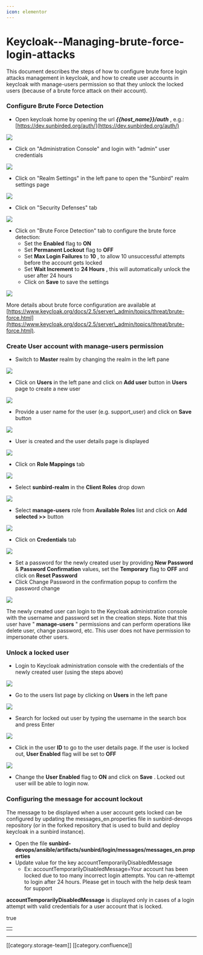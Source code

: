 ```yaml
---
icon: elementor
---
```


# Keycloak--Managing-brute-force-login-attacks

This document describes the steps of how to configure brute force login attacks management in keycloak, and how to create user accounts in keycloak with manage-users permission so that they unlock the locked users (because of a brute force attack on their account).

### Configure Brute Force Detection

* Open keycloak home by opening the url  _**\{{host\_name\}}/auth**_ , e.g.: [https://dev.sunbirded.org/auth/](https://dev.sunbirded.org/auth/)

![](<../../../../.gitbook/assets/1\_Keycloak\_admin\_home (1).png>)

* Click on "Administration Console" and login with "admin" user credentials

![](<../../../../.gitbook/assets/2\_Keycloak\_login (1).png>)

* Click on "Realm Settings" in the left pane to open the "Sunbird" realm settings page

![](<../../../../.gitbook/assets/3\_Keycloak\_realm\_settings (1).png>)

* Click on "Security Defenses" tab

![](<../../../../.gitbook/assets/4\_Keycloak\_security\_defenses (1).png>)

* Click on "Brute Force Detection" tab to configure the brute force detection:
  * Set the **Enabled** flag to **ON**
  * Set **Permanent Lockout** flag to **OFF**
  * Set **Max Login Failures** to **10** , to allow 10 unsuccessful attempts before the account gets locked
  * Set **Wait Increment** to **24 Hours** , this will automatically unlock the user after 24 hours
  * Click on **Save** to save the settings

![](<../../../../.gitbook/assets/5\_Keycloak\_brute\_force\_detection (1).png>)

More details about brute force configuration are available at [https://www.keycloak.org/docs/2.5/server\_admin/topics/threat/brute-force.html](https://www.keycloak.org/docs/2.5/server\_admin/topics/threat/brute-force.html).

### Create User account with manage-users permission

* Switch to **Master** realm by changing the realm in the left pane

![](<../../../../.gitbook/assets/6\_Keycloak\_master\_realm (1).png>)

* Click on **Users** in the left pane and click on **Add user** button in **Users** page to create a new user

![](<../../../../.gitbook/assets/7\_Keycloak\_master\_realm\_users (1).png>)

* Provide a user name for the user (e.g. support\_user) and click on **Save** button

![](<../../../../.gitbook/assets/8\_Keycloak\_new\_user (1).png>)

* User is created and the user details page is displayed

![](<../../../../.gitbook/assets/9\_Keycloak\_new\_user\_2 (1).png>)

* Click on **Role Mappings** tab

![](<../../../../.gitbook/assets/10\_Keycloak\_user\_roles (1).png>)

* Select **sunbird-realm** in the **Client Roles** drop down

![](<../../../../.gitbook/assets/11\_Keycloak\_sunbird\_realm\_roles (1).png>)

* Select **manage-users** role from **Available Roles** list and click on **Add selected >>** button

![](<../../../../.gitbook/assets/12\_Keycloak\_assign\_roles (1).png>)

* Click on **Credentials** tab

![](<../../../../.gitbook/assets/13\_Keycloak\_credentials (1).png>)

* Set a password for the newly created user by providing **New Password** & **Password Confirmation**  values, set the **Temporary** flag to **OFF** and click on **Reset Password**
* Click Change Password in the confirmation popup to confirm the password change

![](<../../../../.gitbook/assets/15\_Keycloak\_update\_password\_2 (1).png>)

The newly created user can login to the Keycloak administration console with the username and password set in the creation steps. Note that this user have " **manage-users** " permissions and can perform operations like delete user, change password, etc. This user does not have permission to impersonate other users.

### Unlock a locked user

* Login to Keycloak administration console with the credentials of the newly created user (using the steps above)

![](<../../../../.gitbook/assets/16\_Keycloak\_support\_user\_login (1).png>)

* Go to the users list page by clicking on **Users** in the left pane

![](<../../../../.gitbook/assets/17\_Keycloak\_users (1).png>)

* Search for locked out user by typing the username in the search box and press Enter

![](<../../../../.gitbook/assets/18\_Keycloak\_search\_user (1).png>)

* Click in the user **ID** to go to the user details page. If the user is locked out, **User Enabled** flag will be set to **OFF**

![](<../../../../.gitbook/assets/19\_Keycloak\_user\_details (1).png>)

* Change the **User Enabled** flag to **ON** and click on **Save** . Locked out user will be able to login now.

### Configuring the message for account lockout

The message to be displayed when a user account gets locked can be configured by updating the messages\_en.properties file in sunbird-devops repository (or in the forked repository that is used to build and deploy keycloak in a sunbird instance).

* Open the file **sunbird-devops/ansible/artifacts/sunbird/login/messages/messages\_en.properties**
* Update value for the key accountTemporarilyDisabledMessage
  * Ex: accountTemporarilyDisabledMessage=Your account has been locked due to too many incorrect login attempts. You can re-attempt to login after 24 hours. Please get in touch with the help desk team for support

**accountTemporarilyDisabledMessage** is displayed only in cases of a login attempt with valid credentials for a user account that is locked.

true

|   |
| - |
|   |

***

\[\[category.storage-team]] \[\[category.confluence]]
